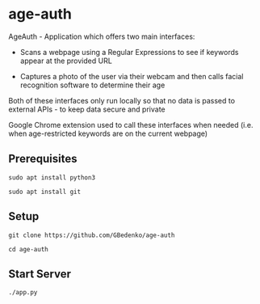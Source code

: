 # age-auth

AgeAuth - Application which offers two main interfaces:

* Scans a webpage using a Regular Expressions to see if keywords appear at the provided URL

* Captures a photo of the user via their webcam and then calls facial recognition software to determine their age

Both of these interfaces only run locally so that no data is passed to external APIs - to keep data secure and private

Google Chrome extension used to call these interfaces when needed (i.e. when age-restricted keywords are on the current webpage)

## Prerequisites

```console
sudo apt install python3

sudo apt install git
```

## Setup

```console
git clone https://github.com/GBedenko/age-auth

cd age-auth
```

## Start Server

```console
./app.py
```

